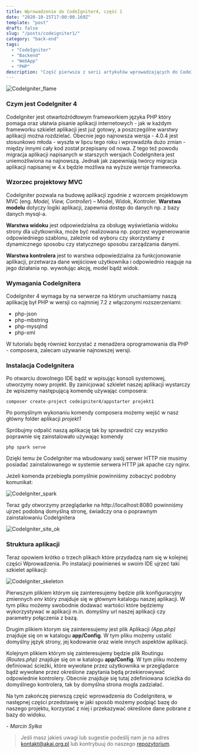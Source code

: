 ```yaml
---
title: Wprowadzenie do CodeIgniter4, część 1
date: "2020-10-15T17:00:00.169Z"
template: "post"
draft: false
slug: "/posts/codeigniter1/"
category: "back-end"
tags:
  - "CodeIgniter"
  - "Backend"
  - "WebApp"
  - "PHP"
description: "Część pierwsza z serii artykułów wprowadzających do CodeIgnitera"
---
```


![CodeIgniter_flame](/media/codeigniter.png)

### Czym jest CodeIgniter 4
CodeIgniter jest otwartoźródłowym frameworkiem języka PHP który pomaga oraz ułatwia pisanie aplikacji internetowych - jak w każdym frameworku szkielet aplikacji jest już gotowy, a poszczególne warstwy aplikacji można rozdzielać. Obecnie jego najnowsza wersja - 4.0.4 jest stosunkowo młoda - wyszła w lipcu tego roku i wprowadziła dużo zmian - między innymi cały kod został przepisany od nowa. Z tego też powodu migracja aplikacji napisanych w starszych wersjach CodeIgnitera jest uniemożliwiona na najnowszą. Jednak jak zapewniają twórcy migracja aplikacji napisanej w 4.x będzie możliwa na wyższe wersje frameworka. 

### Wzorzec projektowy MVC 
CodeIgniter pozwala na budowę aplikacji zgodnie z wzorcem projektowym MVC (eng. *Model, View, Controller*) – Model, Widok, Kontroler.
**Warstwa modelu** dotyczy logiki aplikacji, zapewnia dostęp do danych np. z bazy danych mysql-a.

**Warstwa widoku** jest odpowiedzialna za obsługę wyświetlania widoku strony dla użytkownika, może być realizowana np. poprzez wygenerowanie odpowiedniego szablonu, zależnie od wyboru czy skorzystamy z dynamicznego sposobu czy statycznego sposobu zarządzania danymi.

**Warstwa kontrolera** jest to warstwa odpowiedzialna za funkcjonowanie aplikacji, przetwarza dane wejściowe użytkownika i odpowiednio reaguje na jego działania np. wywołując akcję, model bądź widok.

### Wymagania CodeIgnitera
CodeIgniter 4 wymaga by na serwerze na którym uruchamiamy naszą aplikację był PHP w wersji co najmniej 7.2 z włączonymi rozszerzeniami:
- php-json
- php-mbstring
- php-mysqlnd
- php-xml

W tutorialu będę również korzystać z menadżera oprogramowania dla PHP - composera, zalecam używanie najnowszej wersji.

### Instalacja CodeIgnitera
Po otwarciu dowolnego IDE bądź w wpisując konsoli systemowej, utworzymy nowy projekt. By zainicjować szkielet naszej aplikacji wystarczy że wpiszemy następującą komendę używając composera:

```
composer create-project codeigniter4/appstarter projekt1
```
Po pomyślnym wykonaniu komendy composera możemy wejść w nasz główny folder aplikacji *projekt1*

Spróbujmy odpalić naszą aplikację tak by sprawdzić czy wszystko poprawnie się zainstalowało używając komendy
```
php spark serve
```
Dzięki temu że CodeIgniter ma wbudowany swój serwer HTTP nie musimy posiadać zainstalowanego w systemie serwera HTTP jak apache czy nginx.

Jeżeli komenda przebiegła pomyślnie powinniśmy zobaczyć podobny komunikat:

![CodeIgniter_spark](/media/codeigniter_php_spark_ok.png)

Teraz gdy otworzymy przeglądarke na http://localhost:8080 powinniśmy ujrzeć podobną domyślną stronę, świadczy ona o poprawnym zainstalowaniu CodeIgnitera

![CodeIgniter_site_ok](/media/codeigniter_php_site_ok.png)

### Struktura aplikacji
Teraz opowiem krótko o trzech plikach które przydadzą nam się w kolejnej części Wprowadzenia.
Po instalacji powinieneś w swoim IDE ujrzeć taki szkielet aplikacji:

![CodeIgniter_skeleton](/media/codeigniter_php_app_skeleton.png)

Pierwszym plikiem którym się zainteresujemy będzie plik konfiguracyjny zmiennych *env* który znajduje się w głównym katalogu naszej aplikacji. W tym pliku możemy swobodnie dodawać wartości które będziemy wykorzystywać w aplikacji m.in. domyślny url naszej aplikacji czy parametry połączenia z bazą. 

Drugim plikiem ktorym się zainteresujemy jest plik Aplikacji *(App.php)*
znajduje się on w katalogu **app/Config**.
W tym pliku możemy ustalić domyślny język strony, jej kodowanie oraz wiele innych aspektów aplikacji.

Kolejnym plikiem którym się zainteresujemy będzie plik Routingu *(Routes.php)* znajduje się on w katalogu **app/Config**.
W tym pliku możemy definiować ścieżki, które wywołane przez użytkownika w przeglądarce bądź wywołane przez określone zapytania będą przekierowywać odpowiednie kontrolery. Obecnie znajduje się tutaj zdefiniowana ścieżka do domyślnego kontrolera, tak by domyślna strona mogła zadziałać.

Na tym zakończę pierwszą część wprowadzenia do CodeIgnitera, w następnej części przedstawię w jaki sposób możemy podpiąć bazę do naszego projektu, korzystać z niej i przekazywać określone dane pobrane z bazy do widoku.


*- Marcin Sylka*

> Jeśli masz jakieś uwagi lub sugestie podeślij nam je na adres [kontakt@akai.org.pl](mailto:kontakt@akai.org.pl) lub kontrybuuj do naszego [repozytorium](https://github.com/akai-org/blog).














